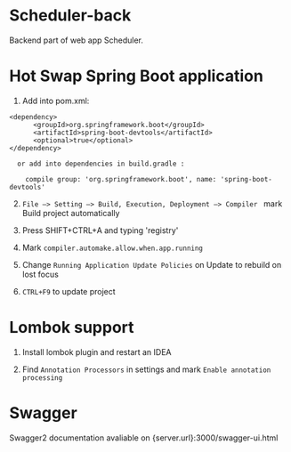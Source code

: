 # Scheduler-back
Backend part of web app Scheduler.

# Hot Swap Spring Boot application

1) Add into pom.xml:
```
<dependency>
      <groupId>org.springframework.boot</groupId>
      <artifactId>spring-boot-devtools</artifactId>
      <optional>true</optional>
</dependency>
```
      or add into dependencies in build.gradle :
```
    compile group: 'org.springframework.boot', name: 'spring-boot-devtools'
```


2) ```File –> Setting –> Build, Execution, Deployment –> Compiler ```  mark Build project automatically

3) Press SHIFT+CTRL+A  and typing 'registry'

4) Mark  ```compiler.automake.allow.when.app.running ```

5) Change ```Running Application Update Policies``` on Update to rebuild on lost focus

6) ```CTRL+F9``` to update project

# Lombok support

1) Install lombok plugin and restart an IDEA

2) Find ```Annotation Processors``` in settings and mark ```Enable annotation processing```

# Swagger

Swagger2 documentation avaliable on {server.url}:3000/swagger-ui.html
